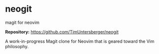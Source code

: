 # neogit

magit for neovim

**Repository:** <https://github.com/TimUntersberger/neogit>

A work-in-progress Magit clone for Neovim that is geared toward the Vim philosophy.
